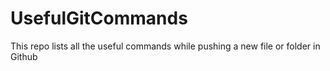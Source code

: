 # UsefulGitCommands
This repo lists all the useful commands while pushing a new file or folder in Github
